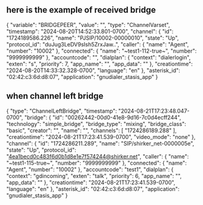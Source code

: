 ## here is the example of received bridge
{
  "variable": "BRIDGEPEER",
  "value": "",
  "type": "ChannelVarset",
  "timestamp": "2024-08-20T14:52:33.801-0700",
  "channel": {
    "id": "1724189586.226",
    "name": "PJSIP/10002-00000010",
    "state": "Up",
    "protocol_id": "duJug3LeDV9sIsh5ZrxJaw..",
    "caller": {
      "name": "Agent",
      "number": "10002"
    },
    "connected": {
      "name": "~test1-112-true~",
      "number": "9999999999"
    },
    "accountcode": "",
    "dialplan": {
      "context": "dialerlogin",
      "exten": "s",
      "priority": 7,
      "app_name": "",
      "app_data": ""
    },
    "creationtime": "2024-08-20T14:33:32.328-0700",
    "language": "en"
  },
  "asterisk_id": "02:42:c3:6d:d8:07",
  "application": "gnudialer_stasis_app"
}

## when channel left bridge
{
  "type": "ChannelLeftBridge",
  "timestamp": "2024-08-21T17:23:48.047-0700",
  "bridge": {
    "id": "00262442-00d0-41e8-9d16-7c0d4ecff244",
    "technology": "simple_bridge",
    "bridge_type": "mixing",
    "bridge_class": "basic",
    "creator": "",
    "name": "",
    "channels": [
      "1724286189.288"
    ],
    "creationtime": "2024-08-21T17:23:41.539-0700",
    "video_mode": "none"
  },
  "channel": {
    "id": "1724286211.289",
    "name": "SIP/shirker_net-0000005e",
    "state": "Up",
    "protocol_id": "4ea1becd0c483f6d0b1d8e1e7f574244@shirker.net",
    "caller": {
      "name": "~test1-115-true~",
      "number": "9999999999"
    },
    "connected": {
      "name": "Agent",
      "number": "10002"
    },
    "accountcode": "test1",
    "dialplan": {
      "context": "gdincoming",
      "exten": "talk",
      "priority": 6,
      "app_name": "",
      "app_data": ""
    },
    "creationtime": "2024-08-21T17:23:41.539-0700",
    "language": "en"
  },
  "asterisk_id": "02:42:c3:6d:d8:07",
  "application": "gnudialer_stasis_app"
}